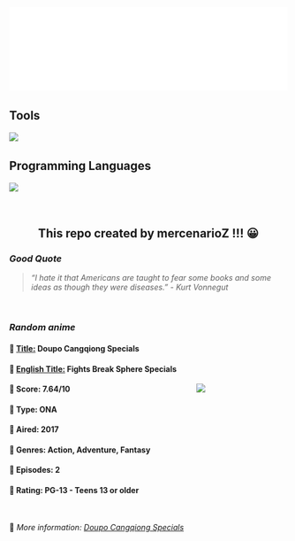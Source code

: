 
<img src="svg/nai.svg" />

<p>
  <h2>Tools</h2>
  <a href="https://skillicons.dev">
    <img src="https://skillicons.dev/icons?i=git,bash,vim,ubuntu,tensorflow,pytorch,docker,raspberrypi" />
  </a>

  <br />

  <h2>Programming Languages</h2>

  <a href="https://skillicons.dev">
    <img src="https://skillicons.dev/icons?i=python,c,cpp" />
  </a>
</p>

<br />

<h2 align="center">This repo created by mercenarioZ !!! 😀</h2>
<h3><i>Good Quote</i></h3>

<blockquote>
<i>
“I hate it that Americans are taught to fear some books and some ideas as though they were diseases.” - Kurt Vonnegut
</i>
</blockquote>

<br />

<h3><i>Random anime</i></h3>

<h4>
  <strong>🥭 <u>Title:</u></strong> Doupo Cangqiong Specials
</h4>

<h4>🌿 <u>English Title:</u> Fights Break Sphere Specials</h4>

<img align="right" width="165" src=https://cdn.myanimelist.net/images/anime/2/88360.jpg />

<h4>🌱 Score: 7.64/10</h4>

<h4>🌲 Type: ONA</h4>

<h4>🌴 Aired: 2017</h4>

<h4>🌵 Genres: Action, Adventure, Fantasy</h4>

<h4>🥑 Episodes: 2</h4>

<h4>🍏 Rating: PG-13 - Teens 13 or older</h4>

<br />

🍂 *More information: [Doupo Cangqiong Specials](https://myanimelist.net/anime/36561/Doupo_Cangqiong_Specials)*
    